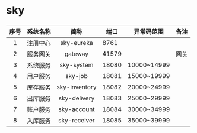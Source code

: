 # sky

###

###

| 序号 | 系统名称 | 简称 | 端口 | 异常码范围 | 备注 |
| :---: | ---: | :---: | --- | --- | --- |
| 1 | 注册中心 | sky-eureka | 8761 | | |
| 2 | 服务网关 | gateway | 41579 | | 网关 |
| 3 | 系统服务 | sky-system | 18080 | 10000~14999 | |
| 4 | 用户服务 | sky-job | 18081 | 15000~19999 | |
| 5 | 库存服务 | sky-inventory | 18082 | 20000~24999 | |
| 6 | 出库服务 | sky-delivery | 18083 | 25000~29999 | |
| 7 | 账户服务 | sky-account | 18084 | 30000~34999 | |
| 8 | 入库服务 | sky-receiver | 18085 | 35000~39999 | |
